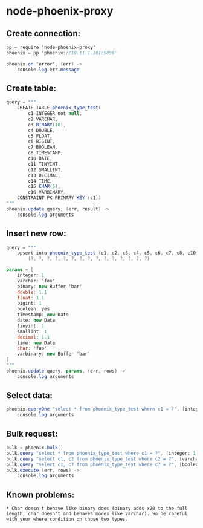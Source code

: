 node-phoenix-proxy
==================

## Create connection:
```cs
pp = require 'node-phoenix-proxy'
phoenix = pp 'phoenix://10.11.1.101:9898'

phoenix.on 'error', (err) ->
	console.log err.message
```


## Create table:
```cs
query = """
	CREATE TABLE phoenix_type_test(
		c1 INTEGER not null,
		c2 VARCHAR,
		c3 BINARY(10),
		c4 DOUBLE,
		c5 FLOAT,
		c6 BIGINT,
		c7 BOOLEAN,
		c8 TIMESTAMP,
		c10 DATE,
		c11 TINYINT,
		c12 SMALLINT,
		c13 DECIMAL,
		c14 TIME,
		c15 CHAR(5),
		c16 VARBINARY,
	CONSTRAINT PK PRIMARY KEY (c1))
"""
phoenix.update query, (err, result) ->
	console.log arguments
```


## Insert new row:
```cs
query = """
	upsert into phoenix_type_test (c1, c2, c3, c4, c5, c6, c7, c8, c10, c11, c12, c13, c14, c15, c16) values
		(?, ?, ?, ?, ?, ?, ?, ?, ?, ?, ?, ?, ?, ?, ?)

params = [
	integer: 1
	varchar: 'foo'
	binary: new Buffer 'bar'
	double: 1.1
	float: 1.1
	bigint: 1
	boolean: yes
	timestamp: new Date
	date: new Date
	tinyint: 1
	smallint: 1
	decimal: 1.1
	time: new Date
	char: 'foo'
	varbinary: new Buffer 'bar'
]
"""
phoenix.update query, params, (err, rows) ->
	console.log arguments
```


## Select data:
```cs
phoenix.queryOne "select * from phoenix_type_test where c1 = ?", [integer: 1], () ->
	console.log arguments
```


## Bulk request:
```cs
bulk = phoenix.bulk()
bulk.query "select * from phoenix_type_test where c1 = ?", [integer: 1]
bulk.query "select c1, c2 from phoenix_type_test where c2 = ?", [varchar: 'foo']
bulk.query "select c1, c7 from phoenix_type_test where c7 = ?", [boolean: yes]
bulk.execute (err, rows) ->
	console.log arguments
```

## Known problems:
	* Char doesn't behave like binary does (binary adds x20 to the full length, char doesn't and behavea mores like varchar). So be careful with your where condition on those two types.


